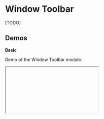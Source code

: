 <script setup lang="ts">
    import UiWindowToolbarDemo from './UiWindowToolbarDemo.vue'
</script>

# Window Toolbar

[TODO]

## Demos

**Basic**

Demo of the Window Toolbar module.

<iframe data-why class="w-full h-[500px]">
    <UiWindowToolbarDemo />
</iframe>
